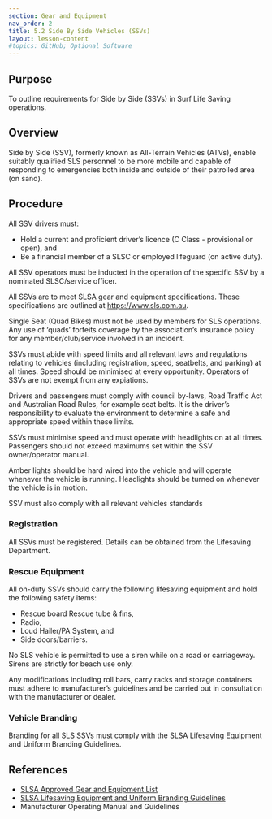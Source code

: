 ```yaml
---
section: Gear and Equipment
nav_order: 2
title: 5.2 Side By Side Vehicles (SSVs)
layout: lesson-content
#topics: GitHub; Optional Software
---
```


## Purpose

To outline requirements for Side by Side (SSVs) in Surf Life Saving operations.

## Overview

Side by Side (SSV), formerly known as All-Terrain Vehicles (ATVs), enable suitably qualified SLS personnel to be more mobile and capable of responding to emergencies both inside and outside of their patrolled area (on sand).

## Procedure

All SSV drivers must:

- Hold a current and proficient driver’s licence (C Class - provisional or open), and
- Be a financial member of a SLSC or employed lifeguard (on active duty).

All SSV operators must be inducted in the operation of the specific SSV by a nominated SLSC/service officer.

All SSVs are to meet SLSA gear and equipment specifications. These specifications are outlined at <https://www.sls.com.au>.

Single Seat (Quad Bikes) must not be used by members for SLS operations. Any use of ‘quads’ forfeits coverage by the association’s insurance policy for any member/club/service involved in an incident.

SSVs must abide with speed limits and all relevant laws and regulations relating to vehicles (including registration, speed, seatbelts, and parking) at all times. Speed should be minimised at every opportunity. Operators of SSVs are not exempt from any expiations.

Drivers and passengers must comply with council by-laws, Road Traffic Act and Australian Road Rules, for example seat belts. It is the driver’s responsibility to evaluate the environment to determine a safe and appropriate speed within these limits.

SSVs must minimise speed and must operate with headlights on at all times. Passengers should not exceed maximums set within the SSV owner/operator manual.

Amber lights should be hard wired into the vehicle and will operate whenever the vehicle is running. Headlights should be turned on whenever the vehicle is in motion.

SSV must also comply with all relevant vehicles standards

### Registration

All SSVs must be registered. Details can be obtained from the Lifesaving Department.

### Rescue Equipment

All on-duty SSVs should carry the following lifesaving equipment and hold the following safety items:

- Rescue board Rescue tube & fins,
- Radio,
- Loud Hailer/PA System, and
- Side doors/barriers.

No SLS vehicle is permitted to use a siren while on a road or carriageway. Sirens are strictly for beach use only.

Any modifications including roll bars, carry racks and storage containers must adhere to manufacturer’s guidelines and be carried out in consultation with the manufacturer or dealer.

### Vehicle Branding

Branding for all SLS SSVs must comply with the SLSA Lifesaving Equipment and Uniform Branding Guidelines.

## References

- [SLSA Approved Gear and Equipment List](https://members.sls.com.au/members/document_library/1/media/12129)
- [SLSA Lifesaving Equipment and Uniform Branding Guidelines](https://members.sls.com.au/members/document_library/1/media/2526)
- Manufacturer Operating Manual and Guidelines